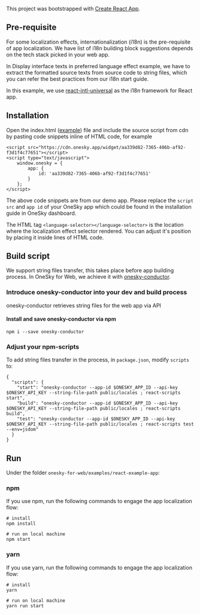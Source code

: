 This project was bootstrapped with [Create React App](https://github.com/facebookincubator/create-react-app).

## Pre-requisite
For some localization effects, internationalization (i18n) is the pre-requisite of app localization. We have list of i18n building block suggestions depends on the tech stack picked in your web app.

In Display interface texts in preferred language effect example, we have to extract the formatted source texts from source code to string files, which you can refer the best practices from our i18n start guide.

In this example, we use [react-intl-universal](https://github.com/alibaba/react-intl-universal) as the i18n framework for React app.

## Installation
Open the index.html ([example](https://github.com/onesky/onesky-for-web/blob/master/examples/single-page-apps/react-example-app/public/index.html)) file and include the source script from cdn by pasting code snippets inline of HTML code, for example

```
<script src="https://cdn.onesky.app/widget/aa339d82-7365-406b-af92-f3d1f4c77651"></script>
<script type="text/javascript">
    window.onesky = {
        app: {
            id: 'aa339d82-7365-406b-af92-f3d1f4c77651'
        }
    };
</script>
```
The above code snippets are from our demo app. Please replace the `script src` and `app id` of your OneSky app which could be found in the installation guide in OneSky dashboard.

The HTML tag `<language-selector></language-selector>` is the location where the localization effect selector rendered. You can adjust it's position by placing it inside lines of HTML code.


## Build script
We support string files transfer, this takes place before app building process. In OneSky for Web, we achieve it with [onesky-conductor](https://www.npmjs.com/package/onesky-conductor).

### Introduce onesky-conductor into your dev and build process
onesky-conductor retrieves string files for the web app via API

#### Install and save onesky-conductor via npm
```
npm i --save onesky-conductor
```

### Adjust your npm-scripts
To add string files transfer in the process, in `package.json`, modify `scripts` to:

```
{
  "scripts": {
    "start": "onesky-conductor --app-id $ONESKY_APP_ID --api-key $ONESKY_API_KEY --string-file-path public/locales ; react-scripts start",
    "build": "onesky-conductor --app-id $ONESKY_APP_ID --api-key $ONESKY_API_KEY --string-file-path public/locales ; react-scripts build",
    "test": "onesky-conductor --app-id $ONESKY_APP_ID --api-key $ONESKY_API_KEY --string-file-path public/locales ; react-scripts test --env=jsdom"
  }
}
```

## Run
Under the folder `onesky-for-web/examples/react-example-app`:

### npm
If you use npm, run the following commands to engage the app localization flow:
```
# install
npm install

# run on local machine
npm start
```

### yarn
If you use yarn, run the following commands to engage the app localization flow:
```
# install
yarn

# run on local machine
yarn run start
```

